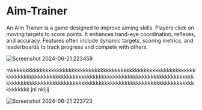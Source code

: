 # Aim-Trainer
An Aim Trainer is a game designed to improve aiming skills. Players click on moving targets to score points. It enhances hand-eye coordination, reflexes, and accuracy. Features often include dynamic targets, scoring metrics, and leaderboards to track progress and compete with others.



![Screenshot 2024-06-21 223459](https://github.com/ankur182/Aim-Trainer/assets/98750453/1f734341-2b42-40db-ae72-2286ace03248)

mkkkkkkkkkkkkkkkkkkkkkkkkkkkkkkkkkkkkkkkkkkkkkkkkkkkkkkkkkkkkkkkkkkkkkkkkkkkkkkkkkkkkkkkkkkkkkkkkkkkkkkkkkkkkkkkkkkkkkkkkkkkkkkkkkkkkkkkkkkkkkkkkkkkkkkkkkkkkkkkkkkkkkkkkkkkkkkkkkkkkkkkkkkkkkkkkkkkkkkkkkk
jnl
nkijij

![Screenshot 2024-06-21 223723](https://github.com/ankur182/Aim-Trainer/assets/98750453/47f80db9-5d30-48ef-a0cc-062653132de0)
